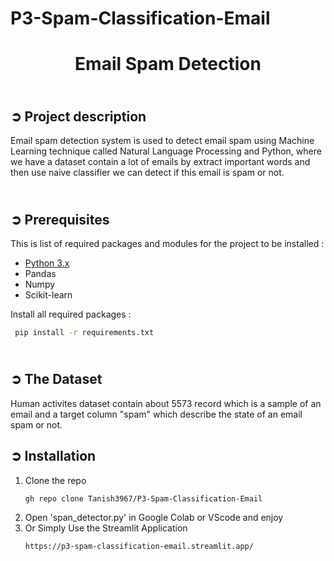 # P3-Spam-Classification-Email
<!-- PROJECT TITLE -->
<h1 align="center">Email Spam Detection</h1>

<!-- PROJECT DESCRIPTION -->
## <br>**➲ Project description**
Email spam detection system is used to detect email spam using Machine Learning technique called Natural Language Processing and Python, where we have a dataset contain a lot of emails by extract important words and then use naive classifier we can detect if this email is spam or not.

<!-- PREREQUISTIES -->
## <br>**➲ Prerequisites**
This is list of required packages and modules for the project to be installed :
* <a href="https://www.python.org/downloads/" target="_blank">Python 3.x</a>
* Pandas 
* Numpy
* Scikit-learn

Install all required packages :
 ```sh
  pip install -r requirements.txt
  ```

<!-- THE DATASET -->
## <br>**➲ The Dataset**
Human activites dataset contain about 5573 record which is a sample of an email
and a target column "spam" which describe the state of an email spam or not.<br>

<!-- INSTALLATION -->
## ➲ Installation
1. Clone the repo
   ```sh
   gh repo clone Tanish3967/P3-Spam-Classification-Email
   ```
2. Open 'span_detector.py' in Google Colab or VScode and enjoy
3. Or Simply Use the Streamlit Application
   ```sh
   https://p3-spam-classification-email.streamlit.app/
   ```
